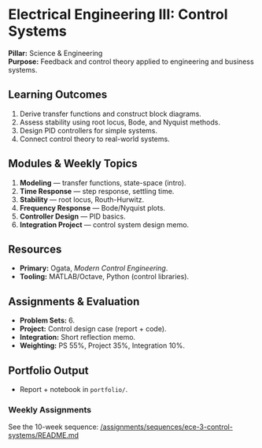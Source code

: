 # Electrical Engineering III: Control Systems
**Pillar:** Science & Engineering  
**Purpose:** Feedback and control theory applied to engineering and business systems.

## Learning Outcomes
1. Derive transfer functions and construct block diagrams.
2. Assess stability using root locus, Bode, and Nyquist methods.
3. Design PID controllers for simple systems.
4. Connect control theory to real-world systems.

## Modules & Weekly Topics
1. **Modeling** — transfer functions, state-space (intro).
2. **Time Response** — step response, settling time.
3. **Stability** — root locus, Routh-Hurwitz.
4. **Frequency Response** — Bode/Nyquist plots.
5. **Controller Design** — PID basics.
6. **Integration Project** — control system design memo.

## Resources
- **Primary:** Ogata, *Modern Control Engineering*.
- **Tooling:** MATLAB/Octave, Python (control libraries).

## Assignments & Evaluation
- **Problem Sets:** 6.
- **Project:** Control design case (report + code).
- **Integration:** Short reflection memo.
- **Weighting:** PS 55%, Project 35%, Integration 10%.

## Portfolio Output
- Report + notebook in `portfolio/`.

### Weekly Assignments
See the 10-week sequence: [/assignments/sequences/ece-3-control-systems/README.md](/assignments/sequences/ece-3-control-systems/README.md)

